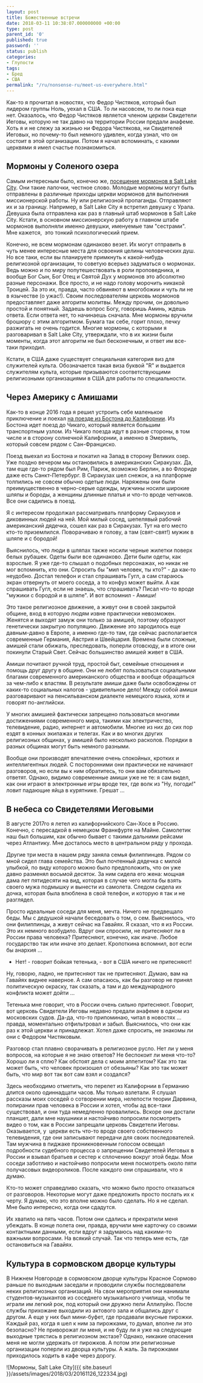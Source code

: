```yaml
---
layout: post
title: Божественные встречи
date: 2018-03-11 10:38:07.000000000 +00:00
type: post
parent_id: '0'
published: true
password: ''
status: publish
categories:
- Глупости
tags:
- Бред
- США
permalink: "/ru/nonsense-ru/meet-us-everywhere.html"
---
```

Как-то я прочитал в новостях, что Федор Чистяков, который был лидером группы Ноль, уехал в США. То ли насовсем, то ли пока еще нет. Оказалось, что Федор Чистяков является членом церкви Свидетели Иеговы, которую не так давно на территории России предали анафеме. Хоть я и не слежу за жизнью ни Федора Чистякова, ни Свидетелей Иеговых, но почему-то был немного удивлен, когда узнал, что он состоит в этой организации. Потом я начал вспоминать, с какими церквями я имел счастье познакомиться.

## Мормоны у Соленого озера

Самым интересным было, конечно же, [посещение мормонов в Salt Lake City](/ru/travel/salt-lake-city.html). Они такие лапочки, честное слово. Молодые мормоны могут быть отправлены в различные приходы церкви мормонов для выполнения миссионерской работы. Ну или религиозной пропаганды. Отправляют их и за границу. Например, в Salt Lake City я встретил девушку с Урала. Девушка была отправлена как раз в главный штаб мормонов в Salt Lake City. Кстати, в основном миссионерскую работу в главном штабе мормонов выполняли именно девушки, именуемые там "сестрами". Мне кажется,&nbsp; это тонкий психологический прием.

Конечно, не всем мормонам одинаково везет. Их могут отправить в чуть менее интересные места для освоения целины человеческих душ. Но все таки, если вы планируете примкнуть к какой-нибудь религиозной организации, то советую всерьез задуматься о мормонах. Ведь можно и по миру попутешествовать в роли проповедника, и вообще Бог Сын, Бог Отец и Святой Дух у мормонов это абсолютно разные персонажи. Все просто, и не надо голову морочить никакой Троицей. За это их, правда, часто обвиняют в многобожии и чуть ли не в язычестве (о ужас!). Своим последователям церковь мормонов предоставляет даже алгоритм молитвы. Между прочим, он довольно простой и понятный. Задаешь вопрос Богу, говоришь Аминь, ждешь ответа. Если ответа нет, то начинаешь сначала. Мне мормоны вручили брошюру с этим алгоритмом. Бумага так себе, горит плохо, печку разжигать не очень годится. Многие мормоны, с которыми я разговаривал в Salt Lake City, утверждали, что в их жизни были моменты, когда этот алгоритм не был бесконечным, и ответ им все-таки приходил.

Кстати, в США даже существует специальная категория виз для служителей культа. Обозначается такая виза буквой "R" и выдается служителям культа, которые призываются соответствующими религиозными организациями в США для работы по специальности.

## Через Америку с Амишами

Как-то в конце 2016 года я решил устроить себе маленькое приключение и поехал [на поезде из Бостона до Калифорнии](/ru/american-life/traveling-usa-by-train.html). Из Бостона идет поезд до Чикаго, который является большим транспортным узлом. Из Чикаго поезда идут в разные стороны, в том числе и в сторону солнечной Калифорнии, а именно в Эмервиль, который совсем рядом с Сан-Франциско.

Поезд выехал из Бостона и покатил на Запад в сторону Великих озер. Уже поздно вечером мы остановились в американских Сиракузах. Да, там еще где-то рядом был Рим, Париж, возможно Берлин, а во Флориде даже есть Санкт-Петербург. В Сиракузах шел снежок, а на платформе толпились не совсем обычно одетые люди. Наряжены они были преимущественно в черно-серые одежды, мужчины носили широкие шляпы и бороды, а женщины длинные платья и что-то вроде чепчиков. Все они садились в поезд.

Я с интересом продолжал рассматривать платформу Сиракузов и диковинных людей на ней. Мой милый сосед, шепелявый рабочий американский дядечка, сошел как раз в Сиракузах. Тут на его место кто-то приземлился. Поворачиваю я голову, а там (свят-свят!) мужик в шляпе и с бородой!

Выяснилось, что люди в шляпах также носили черные жилетки поверх белых рубашек. Одеты были все одинаково. Дети были одеты, как взрослые. Я уже где-то слышал о подобных персонажах, но никак не мог вспомнить, кто они. Спросить бы "мил человек, ты кто?" - да как-то неудобно. Достал телефон и стал спрашивать Гугл, а сам стараюсь экран отвернуть от моего соседа, а то конфуз может выйти. А как спрашивать Гугл, если не знаешь, что спрашивать? Писал что-то вроде "мужики с бородой и в шляпе". И вот вспомнил - Амиши!

Это такое религиозное движение, а живут они в своей закрытой общине, вход в которую людям извне практически невозможен. Женятся и выходят замуж они только за амишей, поэтому образуют генетически закрытую популяцию. Движение это зародилось еще давным-давно в Европе, а именно где-то там, где сейчас располагается современные Германия, Австрия и Швейцария. Времена были сложные, амишей стали обижать, преследовать, поперли отовсюду, и в итоге они покинули Старый Свет. Сейчас большинство амишей живет в США.

Амиши почитают ручной труд, простой быт, семейные отношения и помощь друг другу в общине. Они не любят пользоваться социальными благами современного американского общества и вообще обращаться за чем-либо к властям. В результате амиши даже были освобождены от каких-то социальных налогов - удивительное дело!&nbsp;Между собой амиши разговаривают на пенсильванском диалекте немецкого языка, хотя и говорят по-английски.

У многих амишией фактически запрещено пользоваться многими достижениями современного мира, такими как электричество, телевидение, радио, интернет и автомобили. Многие из них до сих пор ездят в конных экипажах и телегах. Как и во многих других религиозных общинах, у амишей было несколько расколов. Порядки в разных общинах могут быть немного разными.

Вообще они производят впечатление очень спокойных, кротких и интеллигентных людей. С посторонними они практически не начинают разговоров, но если вы к ним обратитесь, то они вам обязательно ответят. Однако, видимо современные амиши уже не те: я сам видел, как они играют в электронные игры вроде тех, где волк из "Ну, погоди!" ловит падающие яйца в курятнике. Грешат ...

## В небеса со Свидетелями Иеговыми

В августе 2017го я летел из калифорнийского Сан-Хосе в Россию. Конечно, с пересадкой в немецком Франкфурте на Майне. Самолетик наш был большим, как обычно бывает с такими дальними рейсами через Атлантику. Мне досталось место в центральном ряду у прохода.

Другие три места в нашем ряду заняла семья филиппинцев. Рядом со мной сидел глава семейства. Это был почтенный дядечка с милой улыбкой, по виду которого можно было предположить, что он уже давно разменял восьмой десяток. За ним сидела его жена: мощная дама лет пятидесяти на вид, которая в случае чего могла бы взять своего мужа подмышку и вынести из самолета. Следом сидела их дочка, которая была влюблена в свой телефон, и которую я так и не разглядел.

Просто идеальные соседи для меня, мечта. Ничего не предвещало беды. Мы с дедушкой начали беседовать о том, о сем. Выяснилось, что они филиппинцы, а живут сейчас на Гавайях. Я сказал, что я из России. Это их немного возбудило. Вдруг они спросили, не притесняют ли в России права человека? Притесняют, конечно, как иначе. Любое государство так или иначе это делает. Кропоткина вспомнил, вот если бы анархия ...

- Нет! - говорит бойкая тетенька, - вот в США ничего не притесняют!

Ну, говорю, ладно, не притесняют так не притесняют. Думаю, вам на Гавайях виднее наверное. А сам опасаюсь, как бы разговор не принял политическую окраску, так сказать, а там и до международного конфликта может дойти ...

Тетенька мне говорит, что в России очень сильно притесняют. Говорит, вот церковь Свидетели Иеговы недавно предали анафеме в одном из московских судов. Да-да, что-то припоминаю, читал в новостях ... правда, моментально отфильтровал и забыл. Выяснилось, что они как раз к этой церкви и принадлежат. Хотел даже спросить, не знакомы ли они с Федором Чистяковым.

Разговор стал плавно сворачивать в религиозное русло. Нет ли у меня вопросов, на которые я не знаю ответов? Не беспокоит ли меня что-то? Хорошо ли я сплю? Как обстоят дела с моим аппетитом? Как это так может быть, что человек произошел от обезьяны? Как это так может быть, что мир вот так вот сам взял и создался?

Здесь необходимо отметить, что перелет из Калифорнии в Германию длится около одиннадцати часов. Мы только взлетали. Я слушал рассказы моих соседей о сотворении мира, нелепости теории Дарвина, попирании прав человека в России и хотел, чтобы ад все-таки существовал, и они туда немедленно провалились. Вскоре они достали планшет, дали мне наушники и настойчиво попросили посмотреть видео о том, как в России запрещали церковь Свидетели Иеговы. Оказывается, у&nbsp; церкви есть что-то вроде своего собственного телевидения, где они записывают передачи для своих последователей. Там мужчина в пиджаке проникновенным голосом освещал подробности судебного процесса о запрещении Свидетелей Иеговых в России и взывал братьев и сестер к сплочению вокруг этой беды. Мои соседи заботливо и настойчиво попросили меня посмотреть около пяти получасовых видеороликов. После каждого они спрашивали, что я думаю.

Кто-то может справедливо сказать, что можно было просто отказаться от разговоров. Некоторые могут даже предложить просто послать их к черту. Я думаю, что это вполне можно было сделать. Но я не сделал. Мне было интересно, когда они сдадутся.

Их хватило на пять часов. Потом они сдались и прекратили меня убеждать. В конце полета они, правда, вручили мне карточку со своими контактными данными, если вдруг я задумаюсь над какими-то важными вопросами. На всякий случай. Так что теперь мне есть, где остановиться на Гавайях.

## Культура в сормовском дворце культуры

В Нижнем Новгороде в сормовском дворце культуры Красное Сормово раньше по выходным заседали и проводили службы последователи неких религиозных организаций. На свои мероприятия они нанимали студентов-музыкантов из соседнего музыкального училища, чтобы те играли им легкий рок, под который они дружно пели Аллилуйю. После службы прихожане выходили из актового зала и общались друг с другом. А еще у них был мини-буфет, где продавали вкусные пирожки. Каждый раз, когда я шел к ним за пирожками, то думал, вполне ли это безопасно? Не приворожат ли меня, и не буду ли я уже на следующие выходные трястись в религиозном экстазе? Однако, никакие опасения меня не могли удержать от пирожков. А потом эти религиозные организации поперли из дворца культуры. А жаль. За пирожками приходилось ходить в кафе через дорогу.

![Мормоны, Salt Lake City]({{ site.baseurl }}/assets/images/2018/03/20161126_122334.jpg)

